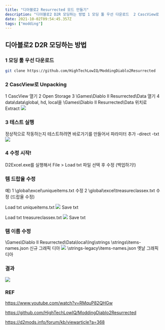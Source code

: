 ```yaml
---
title: "디아블로2 Resurrected 모드 만들기"
description: "디아블로2 D2R 모딩하는 방법 1 모딩 툴 우선 다운로드  2 CascView로 Unpacking 1 CascView 열기 2 Open Storage 3 GamesDiablo II ResurrectedData 열기 4 datadataglobal, hd, lo"
date: 2021-10-02T09:54:45.357Z
tags: ["modding"]
---
```

## 디아블로2 D2R 모딩하는 방법
### 1 모딩 툴 우선 다운로드
```bash
git clone https://github.com/HighTechLowIQ/ModdingDiablo2Resurrected
```
### 2 CascView로 Unpacking
1 CascView 열기
2 Open Storage
3 \Games\Diablo II Resurrected\Data 열기
4 data\data\global, hd, local을 \Games\Diablo II Resurrected\Data 위치로 Extract
![](/velogimages/59c5635e-e0a3-4abf-bd11-155ee8a001da-image.png)

### 3 테스트 실행
정상적으로 작동하는지 테스트하려면 바로가기를 만들어서 파라미터 추가 -direct -txt
![](/velogimages/b6b26ce3-8ff6-458b-b5d2-4f21899897e2-image.png)

### 4 수정 시작!
D2Excel.exe를 실행해서 File > Load txt 파일 선택 후 수정 (백업하기!)

### 템 드랍율 수정

예) 
1 \global\excel\uniqueitems.txt 수정
2 \global\excel\treasureclassex.txt 수정 (드랍율 수정)

Load txt
uniqueitems.txt
![](/velogimages/27393c5a-199c-4b74-8f69-2ad8d0355220-image.png)
Save txt

Load txt
treasureclassex.txt
![](/velogimages/5db8dd2e-d2d5-4d4e-b1ca-70ecfe1a210b-image.png)
Save txt


### 템 이름 수정
\Games\Diablo II Resurrected\Data\local\lng\strings
\strings\items-names.json
신규 그래픽 디아
![](/velogimages/1d603a15-29f7-4d7a-bcd0-ba935b067738-image.png)
\strings-legacy\items-names.json
옛날 그래픽 디아

### 결과
![](/velogimages/08ece276-8fdc-4eca-9d4a-e2eddfd20818-image.png)

### REF
https://www.youtube.com/watch?v=RMquP82QHGw

https://github.com/HighTechLowIQ/ModdingDiablo2Resurrected

https://d2mods.info/forum/kb/viewarticle?a=368
